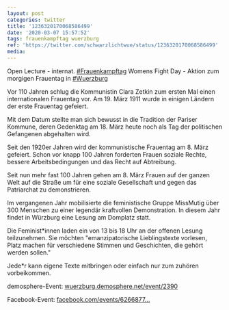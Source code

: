 ```yaml
---
layout: post
categories: twitter
title: '1236320170068586499'
date: '2020-03-07 15:57:52'
tags: frauenkampftag wuerzburg
ref: 'https://twitter.com/schwarzlichtwue/status/1236320170068586499'
media:
---
```

Open Lecture - internat. [#Frauenkampftag](/t/frauenkampftag) Womens Fight Day - Aktion zum morgigen Frauentag in [#Wuerzburg](/t/wuerzburg) 



Vor 110 Jahren schlug die Kommunistin Clara Zetkin zum ersten Mal einen internationalen Frauentag vor. Am 19. März 1911 wurde in einigen Ländern der erste Frauentag gefeiert. 


Mit dem Datum stellte man sich bewusst in die Tradition der Pariser Kommune, deren Gedenktag am 18. März heute noch als Tag der politischen Gefangenen abgehalten wird. 


Seit den 1920er Jahren wird der kommunistische Frauentag am 8. März gefeiert. Schon vor knapp 100 Jahren forderten Frauen soziale Rechte, bessere Arbeitsbedingungen und das Recht auf Abtreibung. 


Seit nun mehr fast 100 Jahren gehen am 8. März Frauen auf der ganzen Welt auf die Straße um für eine soziale Gesellschaft und gegen das Patriarchat zu demonstrieren. 


Im vergangenen Jahr mobilisierte die feministische Gruppe MissMutig über 300 Menschen zu einer legendär kraftvollen Demonstration. In diesem Jahr findet in Würzburg eine Lesung am Domplatz statt. 


Die Feminist\*innen laden ein von 13 bis 18 Uhr an der offenen Lesung teilzunehmen. Sie möchten "emanzipatorische Lieblingstexte vorlesen, Platz machen für verschiedene Stimmen und Geschichten, die gehört werden sollen." 


Jede\*r kann eigene Texte mitbringen oder einfach nur zum zuhören vorbeikommen.



demosphere-Event: [wuerzburg.demosphere.net/event/2390](https://wuerzburg.demosphere.net/event/2390)



Facebook-Event: [facebook.com/events/6266877…](https://www.facebook.com/events/626687791423838) 

